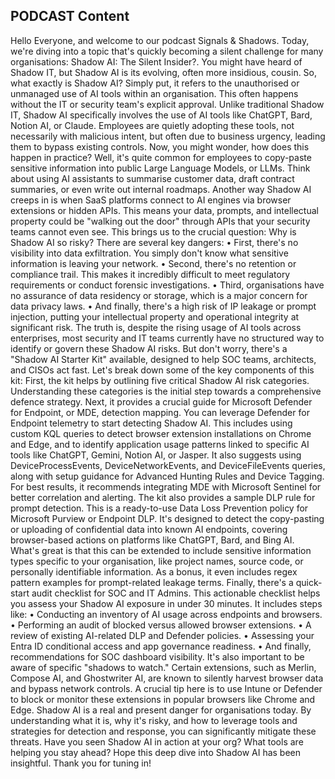 

## PODCAST Content

Hello Everyone, and welcome to our podcast Signals & Shadows. 
Today, we're diving into a topic that's quickly becoming a silent challenge for many organisations: Shadow AI: The Silent Insider?. 
You might have heard of Shadow IT, but Shadow AI is its evolving, often more insidious, cousin.
So, what exactly is Shadow AI? Simply put, it refers to the unauthorised or unmanaged use of AI tools within an organisation. This often happens without the IT or security team's explicit approval. Unlike traditional Shadow IT, Shadow AI specifically involves the use of AI tools like ChatGPT, Bard, Notion AI, or Claude. Employees are quietly adopting these tools, not necessarily with malicious intent, but often due to business urgency, leading them to bypass existing controls.
Now, you might wonder, how does this happen in practice? Well, it's quite common for employees to copy-paste sensitive information into public Large Language Models, or LLMs. Think about using AI assistants to summarise customer data, draft contract summaries, or even write out internal roadmaps. Another way Shadow AI creeps in is when SaaS platforms connect to AI engines via browser extensions or hidden APIs. This means your data, prompts, and intellectual property could be "walking out the door" through APIs that your security teams cannot even see.
This brings us to the crucial question: Why is Shadow AI so risky? There are several key dangers:
• First, there's no visibility into data exfiltration. You simply don't know what sensitive information is leaving your network.
• Second, there's no retention or compliance trail. This makes it incredibly difficult to meet regulatory requirements or conduct forensic investigations.
• Third, organisations have no assurance of data residency or storage, which is a major concern for data privacy laws.
• And finally, there's a high risk of IP leakage or prompt injection, putting your intellectual property and operational integrity at significant risk.
The truth is, despite the rising usage of AI tools across enterprises, most security and IT teams currently have no structured way to identify or govern these Shadow AI risks. But don't worry, there's a "Shadow AI Starter Kit" available, designed to help SOC teams, architects, and CISOs act fast.
Let's break down some of the key components of this kit:
First, the kit helps by outlining five critical Shadow AI risk categories. Understanding these categories is the initial step towards a comprehensive defence strategy.
Next, it provides a crucial guide for Microsoft Defender for Endpoint, or MDE, detection mapping. You can leverage Defender for Endpoint telemetry to start detecting Shadow AI. This includes using custom KQL queries to detect browser extension installations on Chrome and Edge, and to identify application usage patterns linked to specific AI tools like ChatGPT, Gemini, Notion AI, or Jasper. It also suggests using DeviceProcessEvents, DeviceNetworkEvents, and DeviceFileEvents queries, along with setup guidance for Advanced Hunting Rules and Device Tagging. For best results, it recommends integrating MDE with Microsoft Sentinel for better correlation and alerting.
The kit also provides a sample DLP rule for prompt detection. This is a ready-to-use Data Loss Prevention policy for Microsoft Purview or Endpoint DLP. It's designed to detect the copy-pasting or uploading of confidential data into known AI endpoints, covering browser-based actions on platforms like ChatGPT, Bard, and Bing AI. What's great is that this can be extended to include sensitive information types specific to your organisation, like project names, source code, or personally identifiable information. As a bonus, it even includes regex pattern examples for prompt-related leakage terms.
Finally, there's a quick-start audit checklist for SOC and IT Admins. This actionable checklist helps you assess your Shadow AI exposure in under 30 minutes. It includes steps like:
• Conducting an inventory of AI usage across endpoints and browsers.
• Performing an audit of blocked versus allowed browser extensions.
• A review of existing AI-related DLP and Defender policies.
• Assessing your Entra ID conditional access and app governance readiness.
• And finally, recommendations for SOC dashboard visibility.
It's also important to be aware of specific "shadows to watch." Certain extensions, such as Merlin, Compose AI, and Ghostwriter AI, are known to silently harvest browser data and bypass network controls. A crucial tip here is to use Intune or Defender to block or monitor these extensions in popular browsers like Chrome and Edge.
Shadow AI is a real and present danger for organisations today. By understanding what it is, why it's risky, and how to leverage tools and strategies for detection and response, you can significantly mitigate these threats.
Have you seen Shadow AI in action at your org? What tools are helping you stay ahead?
Hope this deep dive into Shadow AI has been insightful. Thank you for tuning in!

